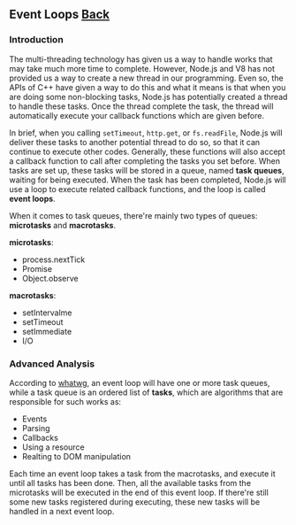 ## Event Loops [Back](./../JavaScript.md)

### Introduction

The multi-threading technology has given us a way to handle works that may take much more time to complete. However, Node.js and V8 has not provided us a way to create a new thread in our programming. Even so, the APIs of C++ have given a way to do this and what it means is that when you are doing some non-blocking tasks, Node.js has potentially created a thread to handle these tasks. Once the thread complete the task, the thread will automatically execute your callback functions which are given before.

In brief, when you calling `setTimeout`, `http.get`, or `fs.readFile`, Node.js will deliver these tasks to another potential thread to do so, so that it can continue to execute other codes. Generally, these functions will also accept a callback function to call after completing the tasks you set before. When tasks are set up, these tasks will be stored in a queue, named **task queues**, waiting for being executed. When the task has been completed, Node.js will use a loop to execute related callback functions, and the loop is called **event loops**.

When it comes to task queues, there're mainly two types of queues: **microtasks** and **macrotasks**.

**microtasks**:

- process.nextTick
- Promise
- Object.observe

**macrotasks**:

- setIntervalme
- setTimeout
- setImmediate
- I/O

### Advanced Analysis

According to [whatwg](https://html.spec.whatwg.org/multipage/webappapis.html#task-queue), an event loop will have one or more task queues, while a task queue is an ordered list of **tasks**, which are algorithms that are responsible for such works as:

- Events
- Parsing
- Callbacks
- Using a resource
- Realting to DOM manipulation

Each time an event loop takes a task from the macrotasks, and execute it until all tasks has been done. Then, all the available tasks from the microtasks will be executed in the end of this event loop. If there're still some new tasks registered during executing, these new tasks will be handled in a next event loop.